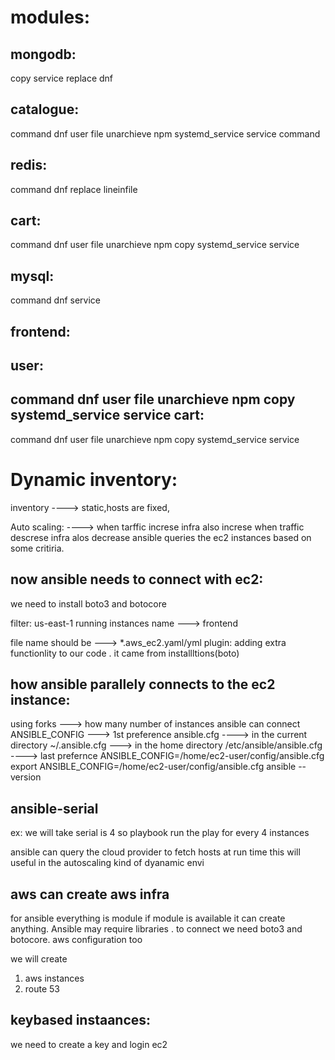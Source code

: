 modules:
============
mongodb:
--------
copy
service
replace
dnf

catalogue:
---------
command
dnf
user
file
unarchieve
npm
systemd_service
service
command

redis:
-----
command
dnf
replace
lineinfile

cart:
------
command
dnf
user
file
unarchieve
npm
copy
systemd_service
service

mysql:
-----
command
dnf
service

frontend:
--------


user:
------
command
dnf
user
file
unarchieve
npm
copy
systemd_service
service
cart:
------
command
dnf
user
file
unarchieve
npm
copy
systemd_service
service

Dynamic inventory:
==================

inventory ----> static,hosts are fixed,

Auto scaling: ----> when tarffic increse infra also increse when traffic descrese infra alos decrease
ansible queries the ec2 instances based on some critiria.

now ansible needs to connect with ec2:
--------------------------------------
we need to install boto3 and botocore

filter:
us-east-1
running instances
name ---> frontend

file name should be ---> *.aws_ec2.yaml/yml 
plugin: adding extra functionlity to our code . it came from installltions(boto)

how ansible parallely connects to the ec2 instance:
--------------------------------------------------
using forks ---> how many number of instances ansible can connect
ANSIBLE_CONFIG ---> 1st preference
ansible.cfg ----> in the current directory
~/.ansible.cfg ---> in the home directory
/etc/ansible/ansible.cfg ----> last prefernce
ANSIBLE_CONFIG=/home/ec2-user/config/ansible.cfg
export ANSIBLE_CONFIG=/home/ec2-user/config/ansible.cfg
ansible --version

ansible-serial
------------
ex: we will take serial is 4 
so playbook run the play for every 4 instances

ansible can query the cloud provider to fetch hosts at run time this will useful in the autoscaling kind of dyanamic envi

aws can create aws infra
---------------------
for ansible everything is module if module is available it can create anything. Ansible may require libraries . to connect we need boto3 and botocore. aws configuration too

we will create
1. aws instances
2. route 53


keybased instaances:
------------------
we need to create a key and login ec2


